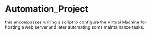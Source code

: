 # Automation_Project
this encompasses writing a script to configure the Virtual Machine for hosting a web server and later automating some maintainance tasks.
